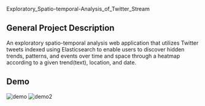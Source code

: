 Exploratory_Spatio-temporal-Analysis_of_Twitter_Stream

## General Project Description
An exploratory spatio-temporal analysis web application that utilizes Twitter tweets indexed using Elasticsearch to enable users to discover hidden trends, patterns, and events over time and space through a heatmap according to a given trend(text), location, and date.

## Demo
![demo](https://github.com/ramahasiba/Event_Detection/assets/82103564/0166866b-6dc5-48d3-8a57-23d585118910)
![demo2](https://github.com/ramahasiba/Event_Detection/assets/82103564/b080c215-9d09-47b6-84be-2972eecd9256)
